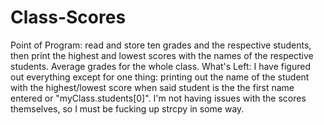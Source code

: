 Class-Scores
============

Point of Program: read and store ten grades and the respective students, then print the highest and lowest scores with the names of the respective students. Average grades for the whole class.  What's Left: I have figured out everything except for one thing: printing out the name of the student with the  highest/lowest score when said student is the the first name entered or "myClass.students[0]". I'm not having issues with the scores themselves, so I must be fucking up strcpy in some way.
